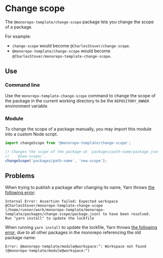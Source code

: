 # Change scope

The `@monorepo-template/change-scope` package lets you change the scope of a
package.

For example:

- `change-scope` would become `@CharlesStover/change-scope`.
- `@monorepo-template/change-scope` would become
  `@CharlesStover/monorepo-template-change-scope`.

## Use

### Command line

Use the `monorepo-template-change-scope` command to change the scope of the
package in the current working directory to be the `REPOSITORY_OWNER`
environment variable.

### Module

To change the scope of a package manually, you may import this module into a
custom Node script.

```js
import changeScope from '@monorepo-template/change-scope';

// Changes the scope of the package at `packages/path-name/package.json` to
//   `@new-scope/`.
changeScope('packages/path-name', 'new-scope');
```

## Problems

When trying to publish a package after changing its name, Yarn throws
[the following error](https://github.com/CharlesStover/monorepo-template/runs/4527677150?check_suite_focus=true#step:7:9):

```
Internal Error: Assertion failed: Expected workspace @CharlesStover/monorepo-template-change-scope (/home/runner/work/monorepo-template/monorepo-template/packages/change-scope/package.json) to have been resolved. Run "yarn install" to update the lockfile
```

When running `yarn install` to update the lockfile, Yarn throws
[the following error](https://github.com/CharlesStover/monorepo-template/runs/4527564087?check_suite_focus=true#step:6:16),
due to all other packages in the monorepo referencing the old package name:

```
Error: @monorepo-template/module@workspace:^: Workspace not found (@monorepo-template/module@workspace:^)
```
